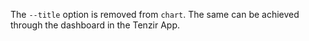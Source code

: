 The `--title` option is removed from `chart`. The same can be achieved
through the dashboard in the Tenzir App.

